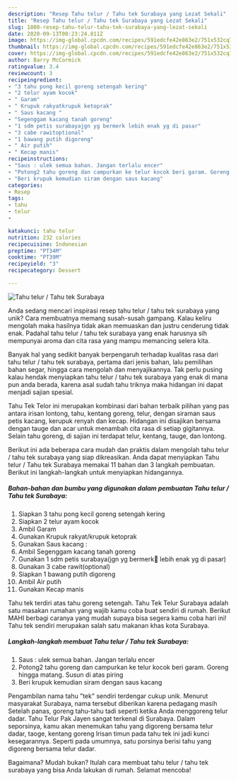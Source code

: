 ```yaml
---
description: "Resep Tahu telur / Tahu tek Surabaya yang Lezat Sekali"
title: "Resep Tahu telur / Tahu tek Surabaya yang Lezat Sekali"
slug: 1800-resep-tahu-telur-tahu-tek-surabaya-yang-lezat-sekali
date: 2020-09-13T00:23:24.811Z
image: https://img-global.cpcdn.com/recipes/591edcfe42e863e2/751x532cq70/tahu-telur-tahu-tek-surabaya-foto-resep-utama.jpg
thumbnail: https://img-global.cpcdn.com/recipes/591edcfe42e863e2/751x532cq70/tahu-telur-tahu-tek-surabaya-foto-resep-utama.jpg
cover: https://img-global.cpcdn.com/recipes/591edcfe42e863e2/751x532cq70/tahu-telur-tahu-tek-surabaya-foto-resep-utama.jpg
author: Barry McCormick
ratingvalue: 3.4
reviewcount: 3
recipeingredient:
- "3 tahu pong kecil goreng setengah kering"
- "2 telur ayam kocok"
- " Garam"
- " Krupuk rakyatkrupuk ketoprak"
- " Saus kacang "
- "Segenggam kacang tanah goreng"
- "1 sdm petis surabayajgn yg bermerk lebih enak yg di pasar"
- "3 cabe rawitoptional"
- "1 bawang putih digoreng"
- " Air putih"
- " Kecap manis"
recipeinstructions:
- "Saus : ulek semua bahan. Jangan terlalu encer"
- "Potong2 tahu goreng dan campurkan ke telur kocok beri garam. Goreng hingga matang. Susun di atas piring"
- "Beri krupuk kemudian siram dengan saus kacang"
categories:
- Resep
tags:
- tahu
- telur
- 

katakunci: tahu telur  
nutrition: 232 calories
recipecuisine: Indonesian
preptime: "PT34M"
cooktime: "PT39M"
recipeyield: "3"
recipecategory: Dessert

---
```



![Tahu telur / Tahu tek Surabaya](https://img-global.cpcdn.com/recipes/591edcfe42e863e2/751x532cq70/tahu-telur-tahu-tek-surabaya-foto-resep-utama.jpg)

Anda sedang mencari inspirasi resep tahu telur / tahu tek surabaya yang unik? Cara membuatnya memang susah-susah gampang. Kalau keliru mengolah maka hasilnya tidak akan memuaskan dan justru cenderung tidak enak. Padahal tahu telur / tahu tek surabaya yang enak harusnya sih mempunyai aroma dan cita rasa yang mampu memancing selera kita.

Banyak hal yang sedikit banyak berpengaruh terhadap kualitas rasa dari tahu telur / tahu tek surabaya, pertama dari jenis bahan, lalu pemilihan bahan segar, hingga cara mengolah dan menyajikannya. Tak perlu pusing kalau hendak menyiapkan tahu telur / tahu tek surabaya yang enak di mana pun anda berada, karena asal sudah tahu triknya maka hidangan ini dapat menjadi sajian spesial.

Tahu Tek Telor ini merupakan kombinasi dari bahan terbaik pilihan yang pas antara irisan lontong, tahu, kentang goreng, telur, dengan siraman saus petis kacang, kerupuk renyah dan kecap. Hidangan ini disajikan bersama dengan tauge dan acar untuk menambah cita rasa di setiap gigitannya. Selain tahu goreng, di sajian ini terdapat telur, kentang, tauge, dan lontong.


Berikut ini ada beberapa cara mudah dan praktis dalam mengolah tahu telur / tahu tek surabaya yang siap dikreasikan. Anda dapat menyiapkan Tahu telur / Tahu tek Surabaya memakai 11 bahan dan 3 langkah pembuatan. Berikut ini langkah-langkah untuk menyiapkan hidangannya.

<!--inarticleads1-->

##### Bahan-bahan dan bumbu yang digunakan dalam pembuatan Tahu telur / Tahu tek Surabaya:

1. Siapkan 3 tahu pong kecil goreng setengah kering
1. Siapkan 2 telur ayam kocok
1. Ambil  Garam
1. Gunakan  Krupuk rakyat/krupuk ketoprak
1. Gunakan  Saus kacang :
1. Ambil Segenggam kacang tanah goreng
1. Gunakan 1 sdm petis surabaya(jgn yg bermerk🤣 lebih enak yg di pasar)
1. Gunakan 3 cabe rawit(optional)
1. Siapkan 1 bawang putih digoreng
1. Ambil  Air putih
1. Gunakan  Kecap manis


Tahu tek terdiri atas tahu goreng setengah. Tahu Tek Telur Surabaya adalah satu masakan rumahan yang wajib kamu coba buat sendiri di rumah. Berikut MAHI berbagi caranya yang mudah supaya bisa segera kamu coba hari ini! Tahu tek sendiri merupakan salah satu makanan khas kota Surabaya. 

<!--inarticleads2-->

##### Langkah-langkah membuat Tahu telur / Tahu tek Surabaya:

1. Saus : ulek semua bahan. Jangan terlalu encer
1. Potong2 tahu goreng dan campurkan ke telur kocok beri garam. Goreng hingga matang. Susun di atas piring
1. Beri krupuk kemudian siram dengan saus kacang


Pengambilan nama tahu &#34;tek&#34; sendiri terdengar cukup unik. Menurut masyarakat Surabaya, nama tersebut diberikan karena pedagang masih Setelah panas, goreng tahu-tahu tadi seperti ketika Anda menggoreng telur dadar. Tahu Telur Pak Jayen sangat terkenal di Surabaya. Dalam seporsinya, kamu akan menemukan tahu yang digoreng bersama telur dadar, taoge, kentang goreng Irisan timun pada tahu tek ini jadi kunci kesegarannya. Seperti pada umumnya, satu porsinya berisi tahu yang digoreng bersama telur dadar. 

Bagaimana? Mudah bukan? Itulah cara membuat tahu telur / tahu tek surabaya yang bisa Anda lakukan di rumah. Selamat mencoba!
